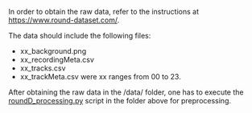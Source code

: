 In order to obtain the raw data, refer to the instructions at https://www.round-dataset.com/.

The data should include the following files:
- xx_background.png
- xx_recordingMeta.csv
- xx_tracks.csv
- xx_trackMeta.csv
were xx ranges from 00 to 23.

After obtaining the raw data in the /data/ folder, one has to execute the [roundD_processing.py](https://github.com/julianschumann/General-Framework/blob/main/Framework/Data_sets/RounD_round_about/RounD_processing.py) script in the folder above for preprocessing.
